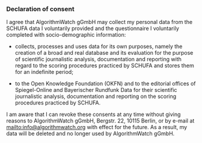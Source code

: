 ### Declaration of consent

I agree that AlgorithmWatch gGmbH may collect my personal data from the SCHUFA data I voluntarily provided and the questionnaire I voluntarily completed with socio-demographic information:

* collects, processes and uses data for its own purposes, namely the creation of a broad and real database and its evaluation for the purpose of scientific journalistic analysis, documentation and reporting with regard to the scoring procedures practiced by SCHUFA and stores them for an indefinite period;

* to the Open Knowledge Foundation (OKFN) and to the editorial offices of Spiegel-Online and Bayerischer Rundfunk Data for their scientific journalistic analysis, documentation and reporting on the scoring procedures practiced by SCHUFA.

I am aware that I can revoke these consents at any time without giving reasons to AlgorithmWatch gGmbH, Bergstr. 22, 10115 Berlin, or by e-mail at <mailto:info@algorithmwatch.org> with effect for the future. As a result, my data will be deleted and no longer used by AlgorithmWatch gGmbH.
